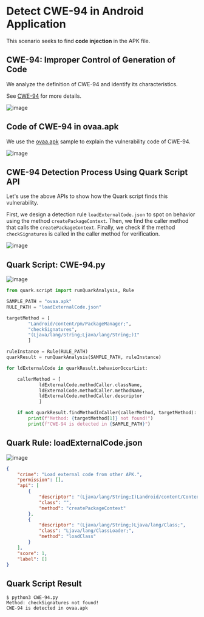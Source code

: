 # Detect CWE-94 in Android Application

This scenario seeks to find **code injection** in the APK file. 

## CWE-94: Improper Control of Generation of Code

We analyze the definition of CWE-94 and identify its characteristics.

See [CWE-94](https://cwe.mitre.org/data/definitions/94.html) for more details.

![image](https://imgur.com/M9Jlgrn.png)

## Code of CWE-94 in ovaa.apk

We use the [ovaa.apk](https://github.com/oversecured/ovaa) sample to explain the vulnerability code of CWE-94.

![image](https://imgur.com/MdlAnvu.png)

## CWE-94 Detection Process Using Quark Script API

Let's use the above APIs to show how the Quark script finds this vulnerability.

First, we design a detection rule ``loadExternalCode.json`` to spot on behavior using the method ``createPackageContext``. Then, we find the caller method that calls the ``createPackageContext``. Finally, we check if the method ``checkSignatures`` is called in the caller method for verification.

![image](https://imgur.com/6cPBMWP.jpg)

## Quark Script: CWE-94.py

![image](https://imgur.com/Aw26Lv2.jpg)

```python
from quark.script import runQuarkAnalysis, Rule

SAMPLE_PATH = "ovaa.apk"
RULE_PATH = "loadExternalCode.json"

targetMethod = [
        "Landroid/content/pm/PackageManager;",
        "checkSignatures",
        "(Ljava/lang/String;Ljava/lang/String;)I"
        ]

ruleInstance = Rule(RULE_PATH)
quarkResult = runQuarkAnalysis(SAMPLE_PATH, ruleInstance)

for ldExternalCode in quarkResult.behaviorOccurList:

    callerMethod = [
            ldExternalCode.methodCaller.className,
            ldExternalCode.methodCaller.methodName,
            ldExternalCode.methodCaller.descriptor
            ]

    if not quarkResult.findMethodInCaller(callerMethod, targetMethod):
        print(f"Method: {targetMethod[1]} not found!")
        print(f"CWE-94 is detected in {SAMPLE_PATH}")
```

## Quark Rule: loadExternalCode.json

![image](https://imgur.com/IHENeJx.jpg)

```json
{
    "crime": "Load external code from other APK.",
    "permission": [],
    "api": [
        {
            "descriptor": "(Ljava/lang/String;I)Landroid/content/Context;",
            "class": "",
            "method": "createPackageContext"
        },
        {
            "descriptor": "(Ljava/lang/String;)Ljava/lang/Class;",
            "class": "Ljava/lang/ClassLoader;",
            "method": "loadClass"
        }
    ],
    "score": 1,
    "label": []
}
```

## Quark Script Result

```TEXT
$ python3 CWE-94.py
Method: checkSignatures not found!
CWE-94 is detected in ovaa.apk
```
